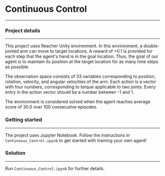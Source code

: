 # Continuous Control
***************************
### Project details
***************************
This project uses Reacher Unity environment. In this environment, a double-jointed arm can move to target locations. A reward of +0.1 is provided for each step that the agent's hand is in the goal location. Thus, the goal of our agent is to maintain its position at the target location for as many time steps as possible.

The observation space consists of 33 variables corresponding to position, rotation, velocity, and angular velocities of the arm. Each action is a vector with four numbers, corresponding to torque applicable to two joints. Every entry in the action vector should be a number between -1 and 1.

The environment is considered solved when the agent reaches average score of 30.0 over 100 consecutive episodes.

### Getting started
***************************

The project uses Jupyter Notebook. Follow the instructions in `Continuous_Control.ipynb` to get started with training your own agent!

### Solution
***************************
Run `Continuous_Control.ipynb` for further details.
